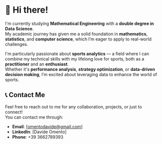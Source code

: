 # 👋 Hi there!

I'm currently studying **Mathematical Engineering** with a **double degree in Data Science**.  
My academic journey has given me a solid foundation in **mathematics**, **statistics**, and **computer science**, which I’m eager to apply to real-world challenges.

I'm particularly passionate about **sports analytics** — a field where I can combine my technical skills with my lifelong love for sports, both as a **practitioner** and an **enthusiast**.  
Whether it's **performance analysis**, **strategy optimization**, or **data-driven decision making**, I’m excited about leveraging data to enhance the world of sports.

## 📞 Contact Me

Feel free to reach out to me for any collaboration, projects, or just to connect!  
You can contact me through:

- **Email**: [omentodavide@gmail.com]
- **LinkedIn**: [Davide Omento]
- **Phone**: +39 3662789393
